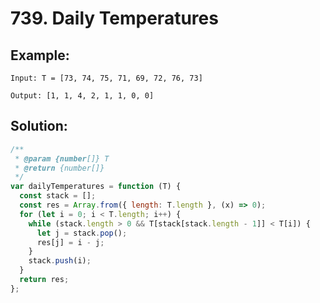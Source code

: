 # 739. Daily Temperatures

## Example:

    Input: T = [73, 74, 75, 71, 69, 72, 76, 73]

    Output: [1, 1, 4, 2, 1, 1, 0, 0]

## Solution:

```javascript
/**
 * @param {number[]} T
 * @return {number[]}
 */
var dailyTemperatures = function (T) {
  const stack = [];
  const res = Array.from({ length: T.length }, (x) => 0);
  for (let i = 0; i < T.length; i++) {
    while (stack.length > 0 && T[stack[stack.length - 1]] < T[i]) {
      let j = stack.pop();
      res[j] = i - j;
    }
    stack.push(i);
  }
  return res;
};
```
